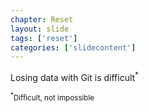```yaml
---
chapter: Reset
layout: slide
tags: ['reset']
categories: ['slidecontent']
---
```


Losing data with Git is difficult<sup>*</sup>

<small><sup>*</sup>Difficult, not impossible</small>